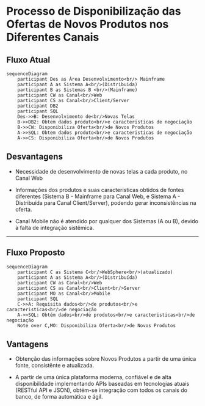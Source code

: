 # Processo de Disponibilização das Ofertas de Novos Produtos nos Diferentes Canais

## Fluxo Atual

```mermaid
sequenceDiagram
    participant Des as Área Desenvolvimento<br/> Mainframe
    participant A as Sistema A<br/>(Distribuida)
    participant B as Sistemas B <br/>(Mainframe)
    participant CW as Canal<br/>Web
    participant CS as Canal<br/>Client/Server
    participant DB2
    participant SQL
    Des->>B: Desenvolvimento de<br/>Novas Telas
    B->>DB2: Obtem dados produto<br/>e caracteristicas de negociação
    B->>CW: Disponibiliza Oferta<br/>de Novos Produtos
    A->>SQL: Obtem dados produto<br/>e caracteristicas de negociação
    A->>CS: Disponibiliza Oferta<br/>de Novos Produtos
```

## Desvantagens

- Necessidade de desenvolvimento de novas telas a cada produto, no Canal Web

- Informações dos produtos e suas características obtidos de fontes diferentes (Sistema B - Mainframe para Canal Web, e Sistema A - Distribuída para Canal Client/Server), podendo gerar inconsistências na oferta.

- Canal Mobile não é atendido por qualquer dos Sistemas (A ou B), devido à falta de integração sistêmica.

---

## Fluxo Proposto

```mermaid
sequenceDiagram
    participant C as Sistema C<br/>WebSphere<br/>(atualizado)
    participant A as Sistema A<br/>(Distribuída)
    participant CW as Canal<br/>Web
    participant CS as Canal<br/>Client<br/>Server
    participant MO as Canal<br/>Mobile
    participant SQL
    C->>A: Requisita dados<br/>de produtos<br/>e caracteristicas<br/>de negociação
    A->>SQL: Obtém dados<br/>de produtos<br/>e caracteristicas<br/>de negociação
    Note over C,MO: Disponibiliza Oferta<br/>de Novos Produtos
```

## Vantagens

- Obtenção das informações sobre Novos Produtos a partir de uma única fonte, consistênte e atualizada.

- A partir de uma única plataforma moderna, confiável e de alta disponibilidade implementando APIs baseadas em tecnologias atuais (RESTful API e JSON), obtém-se integração com todos os canais do banco, de forma automática e ágil.
